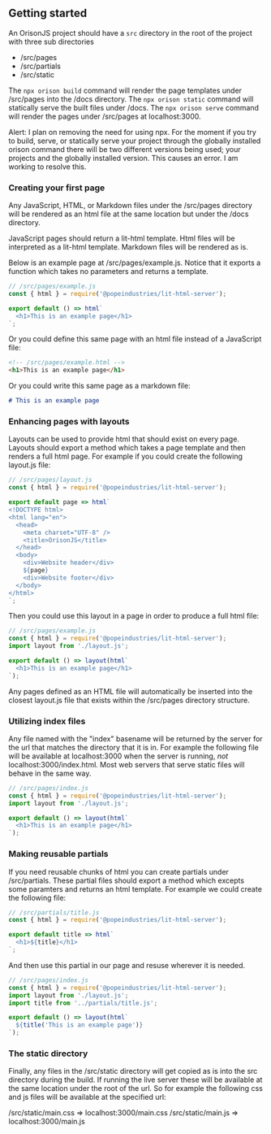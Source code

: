 ## Getting started

An OrisonJS project should have a `src` directory in the root of the project with three sub directories

- /src/pages
- /src/partials
- /src/static  

The `npx orison build` command will render the page templates under /src/pages into the /docs directory.
The `npx orison static` command will statically serve the built files under /docs.
The `npx orison serve` command will render the pages under /src/pages at localhost:3000.

Alert: I plan on removing the need for using npx. For the moment if you try to build, serve, or statically serve your project through the globally installed orison command there will be two different versions being used; your projects and the globally installed version. This causes an error. I am working to resolve this.

### Creating your first page

Any JavaScript, HTML, or Markdown files under the /src/pages directory will be rendered as an html file at the same location but under the /docs directory.

JavaScript pages should return a lit-html template. Html files will be interpreted as a lit-html template. Markdown files will be rendered as is.

Below is an example page at /src/pages/example.js. Notice that it exports a function which takes no parameters and returns a template.

```js
// /src/pages/example.js
const { html } = require('@popeindustries/lit-html-server');

export default () => html`
  <h1>This is an example page</h1>
`;
```

Or you could define this same page with an html file instead of a JavaScript file:

```html
<!-- /src/pages/example.html -->
<h1>This is an example page</h1>
```

Or you could write this same page as a markdown file:

```md
# This is an example page
```

### Enhancing pages with layouts

Layouts can be used to provide html that should exist on every page. Layouts should export a method which takes a page template and then renders a full html page. For example if you could create the following layout.js file:

```js
// /src/pages/layout.js
const { html } = require('@popeindustries/lit-html-server');

export default page => html`
<!DOCTYPE html>
<html lang="en">
  <head>
    <meta charset="UTF-8" />
    <title>OrisonJS</title>
  </head>
  <body>
    <div>Website header</div>
    ${page}
    <div>Website footer</div>
  </body>
</html>
`;
```

Then you could use this layout in a page in order to produce a full html file:

```js
// /src/pages/example.js
const { html } = require('@popeindustries/lit-html-server');
import layout from './layout.js';

export default () => layout(html`
  <h1>This is an example page</h1>
`);
```

Any pages defined as an HTML file will automatically be inserted into the closest layout.js file that exists within the /src/pages directory structure.

### Utilizing index files

Any file named with the "index" basename will be returned by the server for the url that matches the directory that it is in. For example the following file will be available at localhost:3000 when the server is running, _not_ localhost:3000/index.html. Most web servers that serve static files will behave in the same way.

```js
// /src/pages/index.js
const { html } = require('@popeindustries/lit-html-server');
import layout from './layout.js';

export default () => layout(html`
  <h1>This is an example page</h1>
`);
```

### Making reusable partials

If you need reusable chunks of html you can create partials under /src/partials. These partial files should export a method which excepts some paramters and returns an html template. For example we could create the following file:

```js
// /src/partials/title.js
const { html } = require('@popeindustries/lit-html-server');

export default title => html`
  <h1>${title}</h1>
`;
```

And then use this partial in our page and resuse wherever it is needed.

```js
// /src/pages/index.js
const { html } = require('@popeindustries/lit-html-server');
import layout from './layout.js';
import title from '../partials/title.js';

export default () => layout(html`
  ${title('This is an example page')}
`);
```

### The static directory

Finally, any files in the /src/static directory will get copied as is into the src directory during the build. If running the live server these will be available at the same location under the root of the url. So for example the following css and js files will be available at the specified url:

/src/static/main.css => localhost:3000/main.css
/src/static/main.js => localhost:3000/main.js

